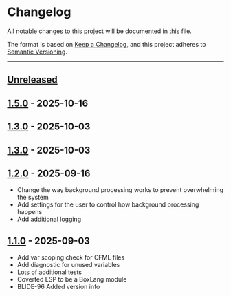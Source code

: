 # Changelog

All notable changes to this project will be documented in this file.

The format is based on [Keep a Changelog](https://keepachangelog.com/en/1.0.0/),
and this project adheres to [Semantic Versioning](https://semver.org/spec/v2.0.0.html).

* * *

## [Unreleased]

## [1.5.0] - 2025-10-16

## [1.3.0] - 2025-10-03

## [1.3.0] - 2025-10-03

## [1.2.0] - 2025-09-16

- Change the way background processing works to prevent overwhelming the system
- Add settings for the user to control how background processing happens
- Add additional logging

## [1.1.0] - 2025-09-03

- Add var scoping check for CFML files
- Add diagnostic for unused variables
- Lots of additional tests
- Coverted LSP to be a BoxLang module
- BLIDE-96 Added version info

[unreleased]: https://github.com/ortus-boxlang/boxlang-lsp/compare/v1.5.0...HEAD
[1.5.0]: https://github.com/ortus-boxlang/boxlang-lsp/compare/v1.3.0...v1.5.0
[1.3.0]: https://github.com/ortus-boxlang/boxlang-lsp/compare/v1.3.0...v1.3.0
[1.2.0]: https://github.com/ortus-boxlang/boxlang-lsp/compare/v1.1.0...v1.2.0
[1.1.0]: https://github.com/ortus-boxlang/boxlang-lsp/compare/1a1f359e5d1f2e330321218662a950a0a8321cb5...v1.1.0
